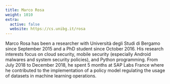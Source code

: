 ```yaml
---
title: Marco Rosa
weight: 1010
extra:
  active: false
  website: https://cs.unibg.it/rosa
---
```


Marco Rosa has been a researcher with Università degli Studi di Bergamo since
September 2015 and a PhD student since October 2016. His research interests
focus on cloud security, mobile security (especially Android malwares and system
security policies), and Python programming. From July 2018 to December 2018, he
spent 5 months at SAP Labs France where he contributed to the implementation of
a policy model regulating the usage of datasets in machine learning operations.